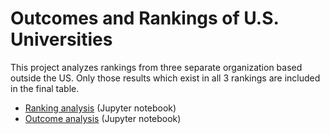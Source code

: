 # Outcomes and Rankings of U.S. Universities

This project analyzes rankings from three separate organization based outside the US. 
Only those results which exist in all 3 rankings are included in the final table.

- [Ranking analysis](https://github.com/dbricare/CollegeOutcomes/blob/master/RankingsAnalysis.ipynb) (Jupyter notebook)
- [Outcome analysis](https://github.com/dbricare/CollegeOutcomes/blob/master/OutcomesAnalysis.ipynb) (Jupyter notebook)

